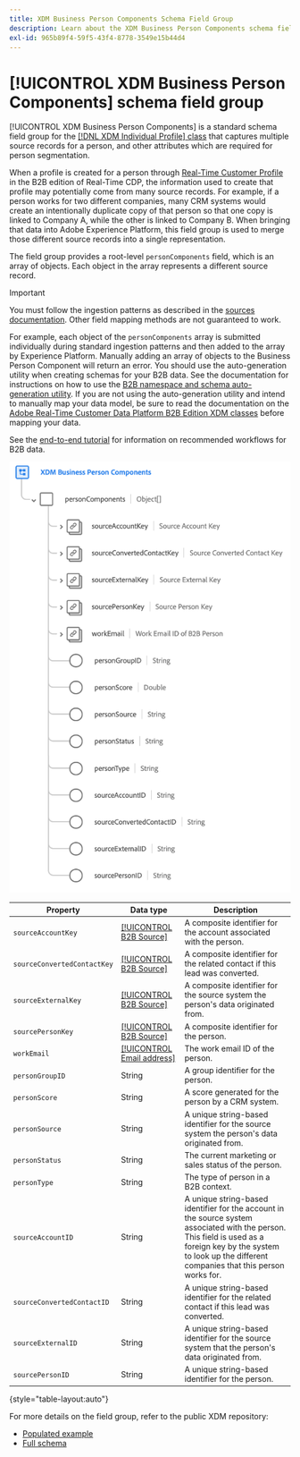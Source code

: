 ```yaml
---
title: XDM Business Person Components Schema Field Group
description: Learn about the XDM Business Person Components schema field group.
exl-id: 965b89f4-59f5-43f4-8778-3549e15b44d4
---
```

# [!UICONTROL XDM Business Person Components] schema field group

[!UICONTROL XDM Business Person Components] is a standard schema field group for the [[!DNL XDM Individual Profile] class](../../classes/individual-profile.md) that captures multiple source records for a person, and other attributes which are required for person segmentation.

When a profile is created for a person through [Real-Time Customer Profile](../../../profile/home.md) in the B2B edition of Real-Time CDP, the information used to create that profile may potentially come from many source records. For example, if a person works for two different companies, many CRM systems would create an intentionally duplicate copy of that person so that one copy is linked to Company A, while the other is linked to Company B. When bringing that data into Adobe Experience Platform, this field group is used to merge those different source records into a single representation.

The field group provides a root-level `personComponents` field, which is an array of objects. Each object in the array represents a different source record.

>[!IMPORTANT]
>
>You must follow the ingestion patterns as described in the [sources documentation](../../../rtcdp/sources/b2b.md). Other field mapping methods are not guaranteed to work.
>
>For example, each object of the `personComponents` array is submitted individually during standard ingestion patterns and then added to the array by Experience Platform. Manually adding an array of objects to the Business Person Component will return an error.
>You should use the auto-generation utility when creating schemas for your B2B data. See the documentation for instructions on how to use the [B2B namespace and schema auto-generation utility](../../../sources/connectors/adobe-applications/marketo/marketo-namespaces.md). If you are not using the auto-generation utility and intend to manually map your data model, be sure to read the documentation on the [Adobe Real-Time Customer Data Platform B2B Edition XDM classes](../../../rtcdp/schemas/b2b.md) before mapping your data.
>
>See the [end-to-end tutorial](../../../rtcdp/b2b-tutorial.md) for information on recommended workflows for B2B data. 

![](../../images/field-groups/business-person-components.png)

| Property | Data type | Description |
| --- | --- | --- |
| `sourceAccountKey` | [[!UICONTROL B2B Source]](../../data-types/b2b-source.md) | A composite identifier for the account associated with the person. |
| `sourceConvertedContactKey` | [[!UICONTROL B2B Source]](../../data-types/b2b-source.md) | A composite identifier for the related contact if this lead was converted. |
| `sourceExternalKey` | [[!UICONTROL B2B Source]](../../data-types/b2b-source.md) | A composite identifier for the source system the person's data originated from. |
| `sourcePersonKey` | [[!UICONTROL B2B Source]](../../data-types/b2b-source.md) | A composite identifier for the person. |
| `workEmail` | [[!UICONTROL Email address]](../../data-types/b2b-source.md) | The work email ID of the person. |
| `personGroupID` | String | A group identifier for the person. |
| `personScore` | String | A score generated for the person by a CRM system. |
| `personSource` | String | A unique string-based identifier for the source system the person's data originated from. |
| `personStatus` | String | The current marketing or sales status of the person. |
| `personType` | String | The type of person in a B2B context. |
| `sourceAccountID` | String | A unique string-based identifier for the account in the source system associated with the person. This field is used as a foreign key by the system to look up the different companies that this person works for. |
| `sourceConvertedContactID` | String | A unique string-based identifier for the related contact if this lead was converted. |
| `sourceExternalID` | String | A unique string-based identifier for the source system that the person's data originated from. |
| `sourcePersonID` | String | A unique string-based identifier for the person. |

{style="table-layout:auto"}

For more details on the field group, refer to the public XDM repository:

* [Populated example](https://github.com/adobe/xdm/blob/master/components/fieldgroups/profile/b2b-person-components.example.1.json)
* [Full schema](https://github.com/adobe/xdm/blob/master/components/fieldgroups/profile/b2b-person-components.schema.json)
